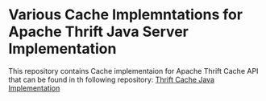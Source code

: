 # Various Cache Implemntations for Apache Thrift Java Server Implementation
This repository contains Cache implementaion for Apache Thrift Cache API that can be found in th following repository:
[Thrift Cache Java Implementation](https://github.com/eldhomathulla/thrift)
